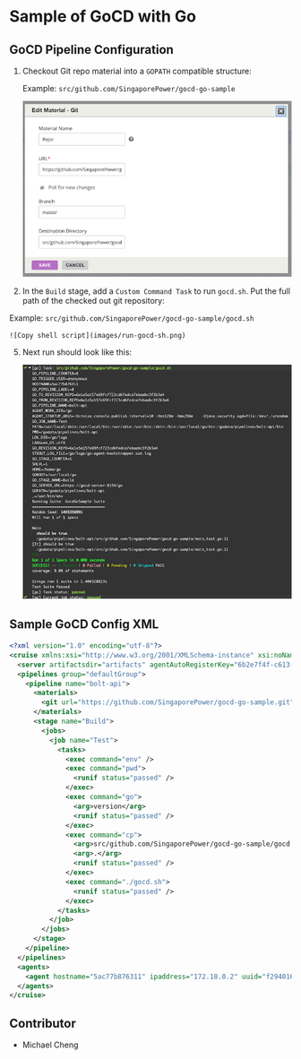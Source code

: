 # Sample of GoCD with Go

## GoCD Pipeline Configuration

1. Checkout Git repo material into a `GOPATH` compatible structure:

	Example: `src/github.com/SingaporePower/gocd-go-sample`
	
	![Material setting](images/material-git-setting.png)

2. In the `Build` stage, add a `Custom Command Task` to run `gocd.sh`. Put the full path of the checked out git repository:

  Example: `src/github.com/SingaporePower/gocd-go-sample/gocd.sh`

	![Copy shell script](images/run-gocd-sh.png)

5. Next run should look like this:

	![Result](images/result.png)	

## Sample GoCD Config XML

```xml
<?xml version="1.0" encoding="utf-8"?>
<cruise xmlns:xsi="http://www.w3.org/2001/XMLSchema-instance" xsi:noNamespaceSchemaLocation="cruise-config.xsd" schemaVersion="90">
  <server artifactsdir="artifacts" agentAutoRegisterKey="6b2e7f4f-c613-4b56-989d-a3a2bf8c1570" commandRepositoryLocation="default" serverId="94e55ea0-50c3-4b1c-b584-da0a8d760618" />
  <pipelines group="defaultGroup">
    <pipeline name="bolt-api">
      <materials>
        <git url="https://github.com/SingaporePower/gocd-go-sample.git" dest="src/github.com/SingaporePower/gocd-go-sample" materialName="Repo" />
      </materials>
      <stage name="Build">
        <jobs>
          <job name="Test">
            <tasks>
              <exec command="env" />
              <exec command="pwd">
                <runif status="passed" />
              </exec>
              <exec command="go">
                <arg>version</arg>
                <runif status="passed" />
              </exec>
              <exec command="cp">
                <arg>src/github.com/SingaporePower/gocd-go-sample/gocd.sh</arg>
                <arg>.</arg>
                <runif status="passed" />
              </exec>
              <exec command="./gocd.sh">
                <runif status="passed" />
              </exec>
            </tasks>
          </job>
        </jobs>
      </stage>
    </pipeline>
  </pipelines>
  <agents>
    <agent hostname="5ac77b876311" ipaddress="172.18.0.2" uuid="f294016e-d95b-4f76-8a56-fe80f339da85" />
  </agents>
</cruise>
```

## Contributor

- Michael Cheng